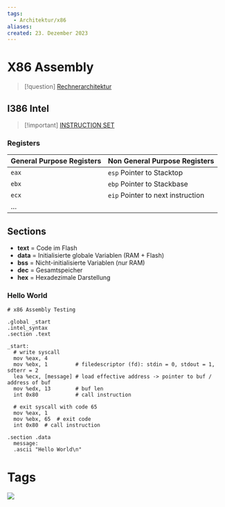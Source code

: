 ```yaml
---
tags:
  - Architektur/x86
aliases: 
created: 23. Dezember 2023
---
```


# X86 Assembly

> [!question]  [Rechnerarchitektur](Assembly.md)

## I386 Intel

> [!important] [INSTRUCTION SET](https://chromium.googlesource.com/chromiumos/docs/+/master/constants/syscalls.md#x86-32_bit)

### Registers

| General Purpose Registers | Non General Purpose Registers     |
| ------------------------- | --------------------------------- |
| `eax`                     | `esp` Pointer to Stacktop         |
| `ebx`                     | `ebp` Pointer to Stackbase        |
| `ecx`                     | `eip` Pointer to next instruction | 
| …                       |                                   |

## Sections

- **text** = Code im Flash
- **data** = Initialisierte globale Variablen (RAM + Flash)
- **bss** = Nicht-initialisierte Variablen (nur RAM)
- **dec** = Gesamtspeicher
- **hex** = Hexadezimale Darstellung

### Hello World

```assembly
# x86 Assembly Testing

.global _start
.intel_syntax
.section .text  

_start:
  # write syscall
  mov %eax, 4
  mov %ebx, 1         # filedescriptor (fd): stdin = 0, stdout = 1, sdterr = 2
  lea %ecx, [message] # load effective address -> pointer to buf / address of buf
  mov %edx, 13        # buf len
  int 0x80            # call instruction

  # exit syscall with code 65
  mov %eax, 1
  mov %ebx, 65  # exit code
  int 0x80  # call instruction

.section .data
  message:
  .ascii "Hello World\n"
```

# Tags

![](https://www.youtube.com/watch?v=L1ung0wil9Y)